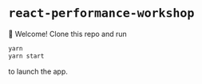 # `react-performance-workshop`

👋 Welcome! Clone this repo and run

```sh
yarn
yarn start
```

to launch the app.
